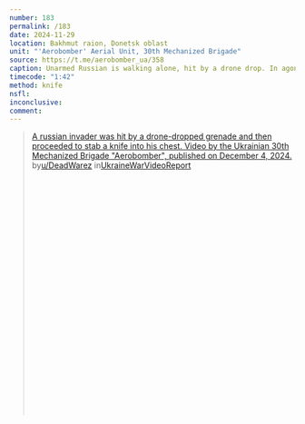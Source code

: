 ```yaml
---
number: 183
permalink: /183
date: 2024-11-29
location: Bakhmut raion, Donetsk oblast
unit: "'Aerobomber' Aerial Unit, 30th Mechanized Brigade"
source: https://t.me/aerobomber_ua/358
caption: Unarmed Russian is walking alone, hit by a drone drop. In agony he destroys his phone demonstrating compliance, then proceeds to stab himself in the chest to no success, is hit by another drop soon after
timecode: "1:42"
method: knife
nsfl: 
inconclusive: 
comment: 
---
```

<blockquote class="reddit-embed-bq" style="height:500px" data-embed-height="740"><a href="https://www.reddit.com/r/UkraineWarVideoReport/comments/1h6dq0m/a_russian_invader_was_hit_by_a_dronedropped/">A russian invader was hit by a drone-dropped grenade and then proceeded to stab a knife into his chest. Video by the Ukrainian 30th Mechanized Brigade "Aerobomber", published on December 4, 2024.</a><br> by<a href="https://www.reddit.com/user/DeadWarez/">u/DeadWarez</a> in<a href="https://www.reddit.com/r/UkraineWarVideoReport/">UkraineWarVideoReport</a></blockquote><script async="" src="https://embed.reddit.com/widgets.js" charset="UTF-8"></script>